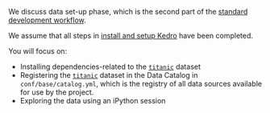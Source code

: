 We discuss data set-up phase, which is the second part of the [standard development workflow](https://kedro.readthedocs.io/en/stable/03_tutorial/01_spaceflights_tutorial.html#kedro-project-development-workflow). 

We assume that all steps in [install and setup Kedro](https://katacoda.com/yetudada/courses/get-started/01_set_up_project) have been completed.

You will focus on:

- Installing dependencies-related to the [`titanic`](https://github.com/FilippoBovo/production-data-science/tree/master/tutorial/a-setup/exploration/data) dataset
- Registering the [`titanic`](https://github.com/FilippoBovo/production-data-science/tree/master/tutorial/a-setup/exploration/data) dataset in the Data Catalog in `conf/base/catalog.yml`, which is the registry of all data
 sources available for use by the project. 
- Exploring the data using an iPython session